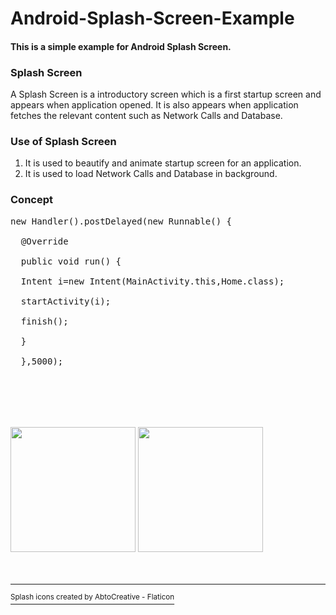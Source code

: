 # Android-Splash-Screen-Example
<h4>This is a simple example for Android Splash Screen.</h4>

<h3>Splash Screen</h3>
<p>A Splash Screen is a introductory screen which is a first startup screen and appears when application opened. It is also appears when application fetches the relevant content such as Network Calls and Database.</p>


<h3>Use of Splash Screen</h3>
<ol>
<li>It is used to beautify and animate startup screen for an application.</li>
  <li>It is used to load Network Calls and Database in background.</li>
</ol>

<h3>Concept</h3>
<p>
<pre>
new Handler().postDelayed(new Runnable() {<br>
  @Override<br>
  public void run() {<br>
  Intent i=new Intent(MainActivity.this,Home.class);<br>
  startActivity(i);<br>
  finish();<br>
  }<br>
  },5000);<br>
  </pre>
</p>
<br>
<br>
<br>

<div class="row">
<img src="https://user-images.githubusercontent.com/42957042/173641250-3be976b4-b708-4d7a-a56b-fd7b7cfcb767.png" width=200px/>

<img src="https://user-images.githubusercontent.com/42957042/173641267-0416906f-7293-4c0d-b8df-b5c7cfec8fa4.png" width=200px/>

</div>

<br>
<br>

<hr>

<a href="https://www.flaticon.com/free-icons/splash" title="Splash icons" align="justify"> <sup>Splash icons created by AbtoCreative - Flaticon</sup> </a>
